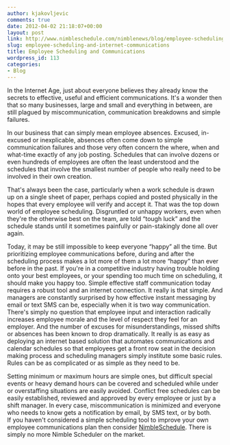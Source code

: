 ```yaml
---
author: kjakovljevic
comments: true
date: 2012-04-02 21:18:07+00:00
layout: post
link: http://www.nimbleschedule.com/nimblenews/blog/employee-scheduling-and-internet-communications/
slug: employee-scheduling-and-internet-communications
title: Employee Scheduling and Communications
wordpress_id: 113
categories:
- Blog
---
```


In the Internet Age, just about everyone believes they already know the secrets to effective, useful and efficient communications. It's a wonder then that so many businesses, large and small and everything in between, are still plagued by miscommunication, communication breakdowns and simple failures. 

In our business that can simply mean employee absences. Excused, in-excused or inexplicable, absences often come down to simple communication failures and those very often concern the where, when and what-time exactly of any job posting. 
Schedules that can involve dozens or even hundreds of employees are often the least understood and the schedules that involve the smallest number of people who really need to be involved in their own creation.

That's always been the case, particularly when a work schedule is drawn up on a single sheet of paper, perhaps copied and posted physically in the hopes that every employee will verify and accept it. That was the top down world of employee scheduling. 
Disgruntled or unhappy workers, even when they're the otherwise best on the team, are told “tough luck” and the schedule stands until it sometimes painfully or pain-stakingly done all over again.

Today, it may be still impossible to keep everyone “happy” all the time. But prioritizing employee communications before, during and after the scheduling process makes a lot more of them a lot more “happy” than ever before in the past. If you're in a competitive industry having trouble holding onto your best employees, or your spending too much time on scheduling, it should make you happy too. 
Simple effective staff communication today requires a robust tool and an internet connection. It really is that simple. And managers are constantly surprised by how effective instant messaging by email or text SMS can be, especially when it is two way communication. 
There's simply no question that employee input and interaction radically increases employee morale and the level of respect they feel for an employer. And the number of excuses for misunderstandings, missed shifts or absences has been known to drop dramatically. 
It really is as easy as deploying an internet based solution that automates communications and calendar schedules so that employees get a front row seat in the decision making process and scheduling managers simply institute some basic rules. Rules can be as complicated or as simple as they need to be.   

Setting minimum or maximum hours are simple ones, but difficult special events or heavy demand hours can be covered and scheduled while under or overstaffing situations are easily avoided. Conflict free schedules can be easily established, reviewed and approved by every employee or just by a shift manager. In every case, miscommunication is minimized and everyone who needs to know gets a notification by email, by SMS text, or by both.  
If you haven't considered a simple scheduling tool to improve your own employee communications plan then consider [NimbleSchedule](http://www.nimbleschedule.com/features/). There is simply no more Nimble Scheduler on the market.  

